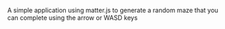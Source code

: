 A simple application using matter.js to generate a random maze that you can complete using the arrow or WASD keys
